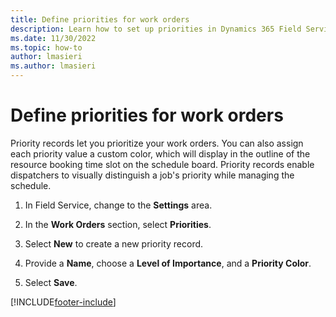 ```yaml
---
title: Define priorities for work orders
description: Learn how to set up priorities in Dynamics 365 Field Service.
ms.date: 11/30/2022
ms.topic: how-to
author: lmasieri
ms.author: lmasieri
---
```


# Define priorities for work orders

Priority records let you prioritize your work orders. You can also assign each priority value a custom color, which will display in the outline of the resource booking time slot on the schedule board. Priority records enable dispatchers to visually distinguish a job's priority while managing the schedule.  
  
1. In Field Service, change to the **Settings** area.

1. In the **Work Orders** section, select **Priorities**.  
  
1. Select **New** to create a new priority record.
  
1. Provide a **Name**, choose a **Level of Importance**, and a **Priority Color**.

1. Select **Save**.
  
[!INCLUDE[footer-include](../includes/footer-banner.md)]
